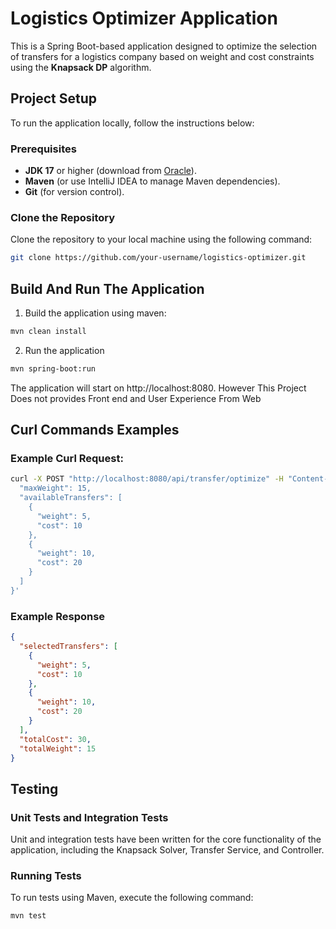 # Logistics Optimizer Application

This is a Spring Boot-based application designed to optimize the selection of transfers for a logistics company based on weight and cost constraints using the **Knapsack DP** algorithm.

## Project Setup

To run the application locally, follow the instructions below:

### Prerequisites
- **JDK 17** or higher (download from [Oracle](https://www.oracle.com/java/technologies/javase-jdk17-downloads.html)).
- **Maven** (or use IntelliJ IDEA to manage Maven dependencies).
- **Git** (for version control).

### Clone the Repository

Clone the repository to your local machine using the following command:

```bash
git clone https://github.com/your-username/logistics-optimizer.git
```

## Build And Run The Application

1. Build the application using maven:

```bash
mvn clean install
```

2. Run the application

```bash
mvn spring-boot:run
```

The application will start on http://localhost:8080. However This Project Does not provides Front end and User Experience From Web

## Curl Commands Examples

### Example Curl Request:

```bash
curl -X POST "http://localhost:8080/api/transfer/optimize" -H "Content-Type: application/json" -d '{
  "maxWeight": 15,
  "availableTransfers": [
    {
      "weight": 5,
      "cost": 10
    },
    {
      "weight": 10,
      "cost": 20
    }
  ]
}'
```

### Example Response

```json
{
  "selectedTransfers": [
    {
      "weight": 5,
      "cost": 10
    },
    {
      "weight": 10,
      "cost": 20
    }
  ],
  "totalCost": 30,
  "totalWeight": 15
}
```

## Testing

### Unit Tests and Integration Tests

Unit and integration tests have been written for the core functionality of the application, including the Knapsack Solver, Transfer Service, and Controller.

### Running Tests

To run tests using Maven, execute the following command:

```bash
mvn test
```
